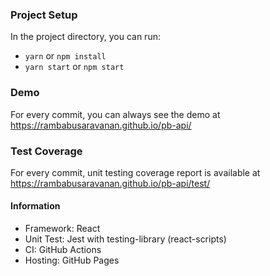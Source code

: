 ### Project Setup

In the project directory, you can run:

- `yarn` or `npm install`
- `yarn start` or `npm start`

### Demo

For every commit, you can always see the demo at 
https://rambabusaravanan.github.io/pb-api/

### Test Coverage

For every commit, unit testing coverage report is available at
https://rambabusaravanan.github.io/pb-api/test/

#### Information

 - Framework: React
 - Unit Test: Jest with testing-library (react-scripts)
 - CI: GitHub Actions
 - Hosting: GitHub Pages
